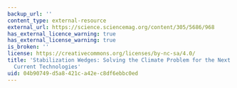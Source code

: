 ```yaml
---
backup_url: ''
content_type: external-resource
external_url: https://science.sciencemag.org/content/305/5686/968
has_external_licence_warning: true
has_external_license_warning: true
is_broken: ''
license: https://creativecommons.org/licenses/by-nc-sa/4.0/
title: 'Stabilization Wedges: Solving the Climate Problem for the Next 50 Years with
  Current Technologies'
uid: 04b90749-d5a8-421c-a42e-c8df6ebbc0ed
---
```

